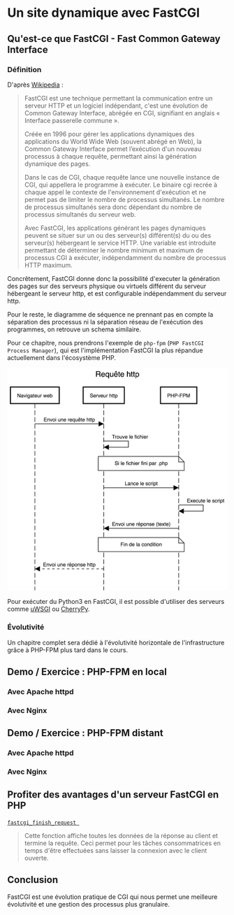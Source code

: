# Un site dynamique avec FastCGI

## Qu'est-ce que FastCGI - Fast Common Gateway Interface

### Définition

D'après [Wikipedia](https://fr.wikipedia.org/wiki/FastCGI) :


>FastCGI est une technique permettant la communication entre un serveur HTTP et un logiciel indépendant, c'est une évolution de Common Gateway Interface, abrégée en CGI, signifiant en anglais « Interface passerelle commune ».
>
>Créée en 1996 pour gérer les applications dynamiques des applications du World Wide Web (souvent abrégé en Web), la Common Gateway Interface permet l’exécution d'un nouveau processus à chaque requête, permettant ainsi la génération dynamique des pages.
>
>Dans le cas de CGI, chaque requête lance une nouvelle instance de CGI, qui appellera le programme à exécuter. Le binaire cgi recrée à chaque appel le contexte de l'environnement d'exécution et ne permet pas de limiter le nombre de processus simultanés. Le nombre de processus simultanés sera donc dépendant du nombre de processus simultanés du serveur web.
>
>Avec FastCGI, les applications générant les pages dynamiques peuvent se situer sur un ou des serveur(s) différent(s) du ou des serveur(s) hébergeant le service HTTP. Une variable est introduite permettant de déterminer le nombre minimum et maximum de processus CGI à exécuter, indépendamment du nombre de processus HTTP maximum.

Concrêtement, FastCGI donne donc la possibilité d'executer la génération des pages sur des serveurs physique ou virtuels différent du serveur hébergeant le serveur http, et est configurable indépendamment du serveur http.

Pour le reste, le diagramme de séquence ne prennant pas en compte la séparation des processus ni la séparation réseau de l'exécution des programmes, on retrouve un schema similaire.

Pour ce chapitre, nous prendrons l'exemple de `php-fpm` (`PHP FastCGI Process Manager`), qui est l'implémentation FastCGI la plus répandue actuellement dans l'écosystème PHP.

![](03-fastcgi/images/php-fpm.png)

Pour exécuter du Python3 en FastCGI, il est possible d'utiliser des serveurs comme [uWSGI](https://www.digitalocean.com/community/tutorials/how-to-deploy-python-wsgi-applications-using-uwsgi-web-server-with-nginx) ou [CherryPy](https://www.digitalocean.com/community/tutorials/how-to-deploy-python-wsgi-applications-using-a-cherrypy-web-server-behind-nginx).

### Évolutivité

Un chapitre complet sera dédié à l'évolutivité horizontale de l'infrastructure grâce à PHP-FPM plus tard dans le cours.

## Demo / Exercice : PHP-FPM en local

### Avec Apache httpd

### Avec Nginx

## Demo / Exercice : PHP-FPM distant

### Avec Apache httpd

### Avec Nginx

## Profiter des avantages d'un serveur FastCGI en PHP

[`fastcgi_finish_request `](https://secure.php.net/manual/fr/function.fastcgi-finish-request.php)

>Cette fonction affiche toutes les données de la réponse au client et termine la requête. Ceci permet pour les tâches consommatrices en temps d'être effectuées sans laisser la connexion avec le client ouverte.

## Conclusion

FastCGI est une évolution pratique de CGI qui nous permet une meilleure évolutivité et une gestion des processus plus granulaire.